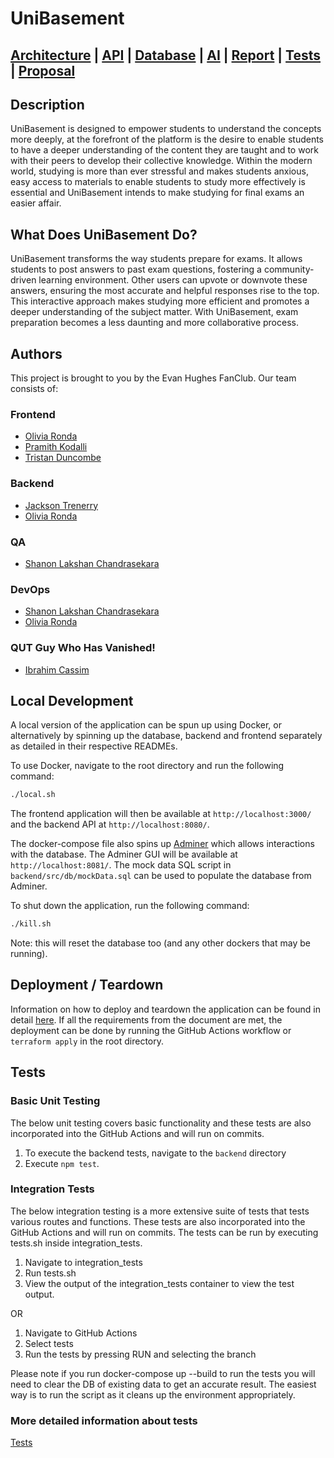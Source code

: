 # UniBasement

## [Architecture](model/ARCHITECTURE.md) | [API](docs/API.md) | [Database](docs/DATABASE.md) | [AI](AI.md) | [Report](report/REPORT.md) | [Tests](docs/TESTS.MD) | [Proposal](https://csse6400.github.io/project-proposal-2024/s4702098/proposal.html)

## Description

UniBasement is designed to empower students to understand the concepts more deeply, at the forefront of the platform is the desire to enable students to have a deeper understanding of the content they are taught and to work with their peers to develop their collective knowledge. Within the modern world, studying is more than ever stressful and makes students anxious, easy access to materials to enable students to study more effectively is essential and UniBasement intends to make studying for final exams an easier affair.  

## What Does UniBasement Do?

UniBasement transforms the way students prepare for exams. It allows students to post answers to past exam questions, fostering a community-driven learning environment. Other users can upvote or downvote these answers, ensuring the most accurate and helpful responses rise to the top. This interactive approach makes studying more efficient and promotes a deeper understanding of the subject matter. With UniBasement, exam preparation becomes a less daunting and more collaborative process.

## Authors

This project is brought to you by the Evan Hughes FanClub. Our team consists of:

### Frontend

- [Olivia Ronda](https://github.com/vilnor)
- [Pramith Kodalli](https://github.com/PramithKodali)
- [Tristan Duncombe](https://github.com/tristanduncombe)

### Backend

- [Jackson Trenerry](https://github.com/JTrenerry)
- [Olivia Ronda](https://github.com/vilnor)

### QA

- [Shanon Lakshan Chandrasekara](https://github.com/86LAK)

### DevOps

- [Shanon Lakshan Chandrasekara](https://github.com/86LAK)
- [Olivia Ronda](https://github.com/vilnor)

### QUT Guy Who Has Vanished!

- [Ibrahim Cassim](https://github.com/IbrahimCassim)

## Local Development

A local version of the application can be spun up using Docker, or alternatively by spinning up the database, backend and frontend separately as detailed in their respective READMEs.  

To use Docker, navigate to the root directory and run the following command:

```bash
./local.sh
```

The frontend application will then be available at `http://localhost:3000/` and the backend API at `http://localhost:8080/`.  

The docker-compose file also spins up [Adminer](https://www.adminer.org/) which allows interactions with the database. The Adminer GUI will be available at `http://localhost:8081/`. The mock data SQL script in `backend/src/db/mockData.sql` can be used to populate the database from Adminer.

To shut down the application, run the following command:

```bash
./kill.sh
```

Note: this will reset the database too (and any other dockers that may be running).

## Deployment / Teardown

Information on how to deploy and teardown the application can be found in detail [here](docs/DEPLOY_TEARDOWN.MD).
If all the requirements from the document are met, the deployment can be done by running the GitHub Actions workflow or ```terraform apply``` in the root directory.

## Tests

### Basic Unit Testing

The below unit testing covers basic functionality and these tests are also incorporated into the GitHub Actions and will run on commits.

1. To execute the backend tests, navigate to the `backend` directory
2. Execute ```npm test```.

### Integration Tests

The below integration testing is a more extensive suite of tests that tests various routes and functions. These tests are also incorporated into the GitHub Actions and will run on commits.
The tests can be run by executing tests.sh inside integration_tests.

1. Navigate to integration_tests
2. Run tests.sh
3. View the output of the integration_tests container to view the test output.

OR

1. Navigate to GitHub Actions
2. Select tests
3. Run  the tests by pressing RUN and selecting the branch

Please note if you run docker-compose up --build to run the tests you will need to clear the DB of existing data to get an accurate result. The easiest way is to run the script as it cleans up the environment appropriately.

### More detailed information about tests

[Tests](docs/TESTS.MD)
